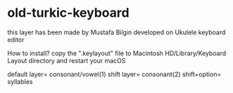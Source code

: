 # old-turkic-keyboard
this layer has been made by Mustafa Bilgin developed on Ukulele keyboard editor

How to install? 
copy the ".keylayout" file to Macintosh HD/Library/Keyboard Layout directory and restart your macOS

default layer= consonant/vowel(1)
shift layer= consonant(2)
shift+option= syllables
